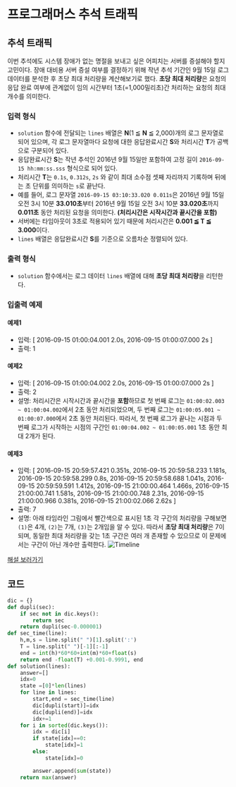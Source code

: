 # 프로그래머스 추석 트래픽

## 추석 트래픽

이번 추석에도 시스템 장애가 없는 명절을 보내고 싶은 어피치는 서버를 증설해야 할지 고민이다. 장애 대비용 서버 증설 여부를 결정하기 위해 작년 추석 기간인 9월 15일 로그 데이터를 분석한 후 초당 최대 처리량을 계산해보기로 했다. **초당 최대 처리량**은 요청의 응답 완료 여부에 관계없이 임의 시간부터 1초(=1,000밀리초)간 처리하는 요청의 최대 개수를 의미한다.

### 입력 형식

- `solution` 함수에 전달되는 `lines` 배열은 **N**(1 ≦ **N** ≦ 2,000)개의 로그 문자열로 되어 있으며, 각 로그 문자열마다 요청에 대한 응답완료시간 **S**와 처리시간 **T**가 공백으로 구분되어 있다.
- 응답완료시간 **S**는 작년 추석인 2016년 9월 15일만 포함하여 고정 길이 `2016-09-15 hh:mm:ss.sss` 형식으로 되어 있다.
- 처리시간 **T**는 `0.1s`, `0.312s`, `2s` 와 같이 최대 소수점 셋째 자리까지 기록하며 뒤에는 초 단위를 의미하는 `s`로 끝난다.
- 예를 들어, 로그 문자열 `2016-09-15 03:10:33.020 0.011s`은 2016년 9월 15일 오전 3시 10분 **33.010초**부터 2016년 9월 15일 오전 3시 10분 **33.020초**까지 **0.011초** 동안 처리된 요청을 의미한다. **(처리시간은 시작시간과 끝시간을 포함)**
- 서버에는 타임아웃이 3초로 적용되어 있기 때문에 처리시간은 **0.001 ≦ T ≦ 3.000**이다.
- `lines` 배열은 응답완료시간 **S**를 기준으로 오름차순 정렬되어 있다.

### 출력 형식

- `solution` 함수에서는 로그 데이터 `lines` 배열에 대해 **초당 최대 처리량**을 리턴한다.

### 입출력 예제

#### 예제1

- 입력: [
  2016-09-15 01:00:04.001 2.0s,
  2016-09-15 01:00:07.000 2s
  ]
- 출력: 1

#### 예제2

- 입력: [
  2016-09-15 01:00:04.002 2.0s,
  2016-09-15 01:00:07.000 2s
  ]
- 출력: 2
- 설명: 처리시간은 시작시간과 끝시간을 **포함**하므로
  첫 번째 로그는 `01:00:02.003 ~ 01:00:04.002`에서 2초 동안 처리되었으며,
  두 번째 로그는 `01:00:05.001 ~ 01:00:07.000`에서 2초 동안 처리된다.
  따라서, 첫 번째 로그가 끝나는 시점과 두 번째 로그가 시작하는 시점의 구간인 `01:00:04.002 ~ 01:00:05.001` 1초 동안 최대 2개가 된다.

#### 예제3

- 입력: [
  2016-09-15 20:59:57.421 0.351s,
  2016-09-15 20:59:58.233 1.181s,
  2016-09-15 20:59:58.299 0.8s,
  2016-09-15 20:59:58.688 1.041s,
  2016-09-15 20:59:59.591 1.412s,
  2016-09-15 21:00:00.464 1.466s,
  2016-09-15 21:00:00.741 1.581s,
  2016-09-15 21:00:00.748 2.31s,
  2016-09-15 21:00:00.966 0.381s,
  2016-09-15 21:00:02.066 2.62s
  ]
- 출력: 7
- 설명: 아래 타임라인 그림에서 빨간색으로 표시된 1초 각 구간의 처리량을 구해보면 `(1)`은 4개, `(2)`는 7개, `(3)`는 2개임을 알 수 있다. 따라서 **초당 최대 처리량**은 7이 되며, 동일한 최대 처리량을 갖는 1초 구간은 여러 개 존재할 수 있으므로 이 문제에서는 구간이 아닌 개수만 출력한다.
  ![Timeline](http://t1.kakaocdn.net/welcome2018/chuseok-01-v5.png)

[해설 보러가기](http://tech.kakao.com/2017/09/27/kakao-blind-recruitment-round-1/)



## 코드

```python
dic = {}
def dupli(sec):
    if sec not in dic.keys():
        return sec
    return dupli(sec-0.000001)
def sec_time(line):
    h,m,s = line.split(" ")[1].split(':')
    T = line.split(" ")[-1][:-1]
    end = int(h)*60*60+int(m)*60+float(s)
    return end -float(T) +0.001-0.9991, end
def solution(lines):
    answer=[]
    idx=0
    state =[0]*len(lines)
    for line in lines:
        start,end = sec_time(line)
        dic[dupli(start)]=idx
        dic[dupli(end)]=idx
        idx+=1
    for i in sorted(dic.keys()):
        idx = dic[i]
        if state[idx]==0:
            state[idx]=1
        else:
            state[idx]=0

        answer.append(sum(state))
    return max(answer)
```

